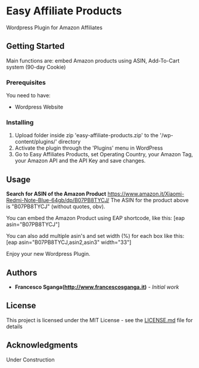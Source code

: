 # Easy Affiliate Products
Wordpress Plugin for Amazon Affiliates

## Getting Started

Main functions are: embed Amazon products using ASIN, Add-To-Cart system (90-day Cookie)

### Prerequisites

You need to have:
* Wordpress Website

### Installing

1. Upload folder inside zip 'easy-affiliate-products.zip' to the '/wp-content/plugins/' directory
2. Activate the plugin through the 'Plugins' menu in WordPress
3. Go to Easy Affiliates Products, set Operating Country, your Amazon Tag, your Amazon API and  the API Key and save changes.

## Usage

**Search for ASIN of the Amazon Product**
https://www.amazon.it/Xiaomi-Redmi-Note-Blue-64gb/dp/B07PB8TYCJ/
The ASIN for the product above is "B07PB8TYCJ" (without quotes, obv).

You can embed the Amazon Product using EAP shortcode, like this:
[eap asin="B07PB8TYCJ"]

You can also add multiple asin's and set width (%) for each box like this:
[eap asin="B07PB8TYCJ,asin2,asin3" width="33"]

Enjoy your new Wordpress Plugin.

## Authors

* **Francesco Sganga(http://www.francescosganga.it)** - *Initial work*

## License

This project is licensed under the MIT License - see the [LICENSE.md](LICENSE.md) file for details

## Acknowledgments

Under Construction
